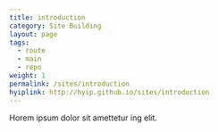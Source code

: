```yaml
---
title: introduction
category: Site Building
layout: page
tags:
  - route
  - main
  - repo
weight: 1
permalink: /sites/introduction
hyiplink: http://hyip.github.io/sites/introduction
---
```


Horem ipsum dolor sit amettetur ing elit. 
